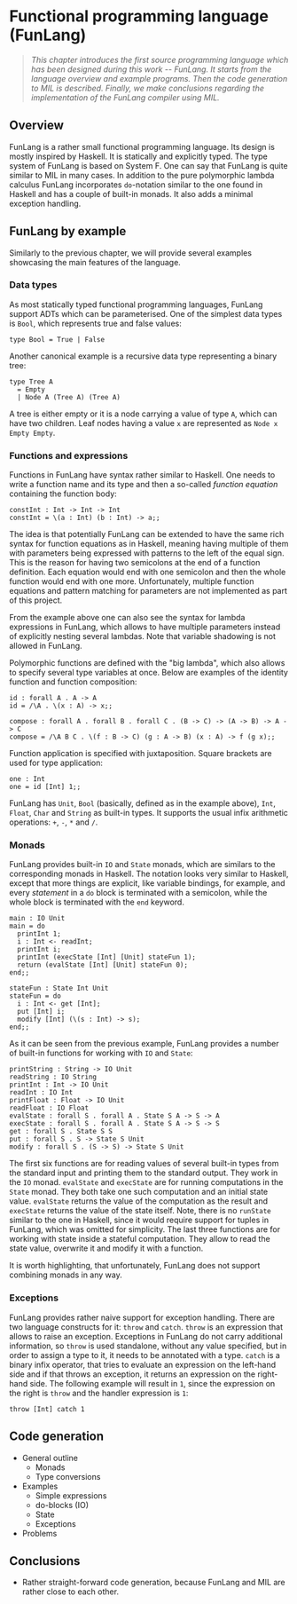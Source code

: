 # Functional programming language (FunLang)

> *This chapter introduces the first source programming language which has been
> designed during this work -- FunLang. It starts from the language overview
> and example programs. Then the code generation to MIL is described. Finally,
> we make conclusions regarding the implementation of the FunLang compiler
> using MIL.*

## Overview

FunLang is a rather small functional programming language. Its design is mostly
inspired by Haskell. It is statically and explicitly typed. The type system of
FunLang is based on System F. One can say that FunLang is quite similar to MIL
in many cases. In addition to the pure polymorphic lambda calculus FunLang
incorporates `do`-notation similar to the one found in Haskell and has a couple
of built-in monads. It also adds a minimal exception handling.

## FunLang by example

Similarly to the previous chapter, we will provide several examples showcasing
the main features of the language.

### Data types

As most statically typed functional programming languages, FunLang support ADTs
which can be parameterised.  One of the simplest data types is `Bool`, which
represents true and false values:

~~~
type Bool = True | False
~~~

Another canonical example is a recursive data type representing a binary tree:

~~~
type Tree A
  = Empty
  | Node A (Tree A) (Tree A)
~~~

A tree is either empty or it is a node carrying a value of type `A`, which can
have two children. Leaf nodes having a value `x` are represented as `Node x
Empty Empty`.

### Functions and expressions

Functions in FunLang have syntax rather similar to Haskell. One needs to write
a function name and its type and then a so-called *function equation*
containing the function body:

~~~
constInt : Int -> Int -> Int
constInt = \(a : Int) (b : Int) -> a;;
~~~

The idea is that potentially FunLang can be extended to have the same rich
syntax for function equations as in Haskell, meaning having multiple of them
with parameters being expressed with patterns to the left of the equal sign.
This is the reason for having two semicolons at the end of a function
definition.  Each equation would end with one semicolon and then the whole
function would end with one more. Unfortunately, multiple function equations
and pattern matching for parameters are not implemented as part of this
project.

From the example above one can also see the syntax for lambda expressions in
FunLang, which allows to have multiple parameters instead of explicitly nesting
several lambdas. Note that variable shadowing is not allowed in FunLang.

Polymorphic functions are defined with the "big lambda", which also allows to
specify several type variables at once. Below are examples of the identity
function and function composition:

~~~
id : forall A . A -> A
id = /\A . \(x : A) -> x;;

compose : forall A . forall B . forall C . (B -> C) -> (A -> B) -> A -> C
compose = /\A B C . \(f : B -> C) (g : A -> B) (x : A) -> f (g x);;
~~~

Function application is specified with juxtaposition. Square brackets are used
for type application:

~~~
one : Int
one = id [Int] 1;;
~~~

FunLang has `Unit`, `Bool` (basically, defined as in the example above), `Int`,
`Float`, `Char` and `String` as built-in types. It supports the usual infix
arithmetic operations: `+`, `-`, `*` and `/`.

### Monads

FunLang provides built-in `IO` and `State` monads, which are similars to the
corresponding monads in Haskell. The notation looks very similar to Haskell,
except that more things are explicit, like variable bindings, for example, and
every *statement* in a `do` block is terminated with a semicolon, while the
whole block is terminated with the `end` keyword.

~~~
main : IO Unit
main = do
  printInt 1;
  i : Int <- readInt;
  printInt i;
  printInt (execState [Int] [Unit] stateFun 1);
  return (evalState [Int] [Unit] stateFun 0);
end;;

stateFun : State Int Unit
stateFun = do
  i : Int <- get [Int];
  put [Int] i;
  modify [Int] (\(s : Int) -> s);
end;;
~~~

As it can be seen from the previous example, FunLang provides a number of
built-in functions for working with `IO` and `State`:

~~~
printString : String -> IO Unit
readString : IO String
printInt : Int -> IO Unit
readInt : IO Int
printFloat : Float -> IO Unit
readFloat : IO Float
evalState : forall S . forall A . State S A -> S -> A
execState : forall S . forall A . State S A -> S -> S
get : forall S . State S S
put : forall S . S -> State S Unit
modify : forall S . (S -> S) -> State S Unit
~~~

The first six functions are for reading values of several built-in types from
the standard input and printing them to the standard output. They work in the
`IO` monad. `evalState` and `execState` are for running computations in the
`State` monad. They both take one such computation and an initial state value.
`evalState` returns the value of the computation as the result and `execState`
returns the value of the state itself. Note, there is no `runState` similar to
the one in Haskell, since it would require support for tuples in FunLang, which
was omitted for simplicity. The last three functions are for working with state
inside a stateful computation. They allow to read the state value, overwrite it
and modify it with a function.

It is worth highlighting, that unfortunately, FunLang does not support
combining monads in any way.

### Exceptions

FunLang provides rather naive support for exception handling. There are two
language constructs for it: `throw` and `catch`. `throw` is an expression that
allows to raise an exception. Exceptions in FunLang do not carry additional
information, so `throw` is used standalone, without any value specified, but in
order to assign a type to it, it needs to be annotated with a type. `catch` is
a binary infix operator, that tries to evaluate an expression on the left-hand
side and if that throws an exception, it returns an expression on the
right-hand side. The following example will result in `1`, since the expression
on the right is `throw` and the handler expression is `1`:

~~~
throw [Int] catch 1
~~~

## Code generation

* General outline
    + Monads
    + Type conversions
* Examples
    + Simple expressions
    + do-blocks (IO)
    + State
    + Exceptions
* Problems

## Conclusions

* Rather straight-forward code generation, because FunLang and MIL are rather
  close to each other.

